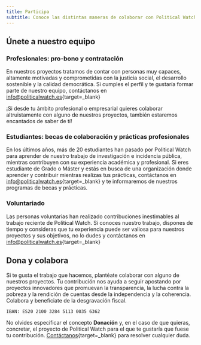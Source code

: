 ```yaml
---
title: Participa
subtitle: Conoce las distintas maneras de colaborar con Political Watch y apoyarnos para lograr una sociedad más justa y más sostenible
---
```


<md-content>

## Únete a nuestro equipo

### Profesionales: pro-bono y contratación

En nuestros proyectos tratamos de contar con personas muy capaces, altamente motivadas y comprometidas con la justicia social, el desarrollo sostenible y la calidad democrática. Si cumples el perfil y te gustaría formar parte de nuestro equipo, contáctanos en [info@politicalwatch.es](mailto:info@politicalwatch.es){target=_blank}

¡Si desde tu ámbito profesional o empresarial quieres colaborar altruistamente con alguno de nuestros proyectos, también estaremos encantados de saber de tí!

### Estudiantes: becas de colaboración y prácticas profesionales

En los últimos años, más de 20 estudiantes han pasado por Political Watch para aprender de nuestro trabajo de investigación e incidencia pública, mientras contribuyen con su experiencia académica y profesional. Si eres estudiante de Grado o Máster y estás en busca de una organización donde aprender y contribuir mientras realizas tus prácticas, contáctanos en  [info@politicalwatch.es](mailto:info@politicalwatch.es){target=_blank} y te informaremos de nuestros programas de becas y prácticas.

### Voluntariado

Las personas voluntarias han realizado contribuciones inestimables al trabajo reciente de Political Watch. Si conoces nuestro trabajo, dispones de tiempo y consideras que tu experiencia puede ser valiosa para nuestros proyectos y sus objetivos, no lo dudes y contáctanos en  [info@politicalwatch.es](mailto:info@politicalwatch.es){target=_blank}


## Dona y colabora

Si te gusta el trabajo que hacemos, plantéate colaborar con alguno de nuestros proyectos. Tu contribución nos ayuda a seguir apostando por proyectos innovadores que promuevan la transparencia, la lucha contra la pobreza y la rendición de cuentas desde la independencia y la coherencia. Colabora y benefíciate de la desgravación fiscal.

```
IBAN: ES20 2100 3284 5113 0035 6362
```

No olvides especificar el concepto **Donación** y, en el caso de que quieras, concretar, el proyecto de Political Watch para el que te gustaría que fuese tu contribución. [Contáctanos](mailto:info@politicalwatch.es){target=_blank} para resolver cualquier duda.
</md-content>
